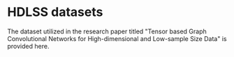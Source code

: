 # HDLSS datasets
The dataset utilized in the research paper titled "Tensor based Graph Convolutional Networks for High-dimensional and Low-sample Size Data" is provided here.
